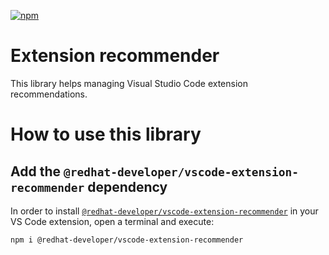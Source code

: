 [![npm](https://img.shields.io/npm/v/@redhat-developer/vscode-extension-recommender?color=brightgreen)](https://www.npmjs.com/package/@redhat-developer/vscode-extension-recommender)

# Extension recommender

This library helps managing Visual Studio Code extension recommendations. 

# How to use this library

## Add the `@redhat-developer/vscode-extension-recommender` dependency

In order to install [`@redhat-developer/vscode-extension-recommender`](https://github.com/redhat-developer/vscode-extension-recommender/) in your VS Code extension, open a terminal and execute:

```
npm i @redhat-developer/vscode-extension-recommender
```
